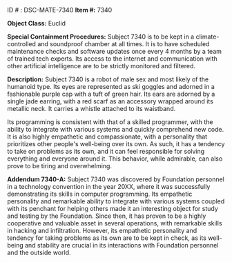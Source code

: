 ID # : DSC-MATE-7340
**Item #:** 7340

**Object Class:** Euclid

**Special Containment Procedures:** Subject 7340 is to be kept in a climate-controlled and soundproof chamber at all times. It is to have scheduled maintenance checks and software updates once every 4 months by a team of trained tech experts. Its access to the internet and communication with other artificial intelligence are to be strictly monitored and filtered.

**Description:** Subject 7340 is a robot of male sex and most likely of the humanoid type. Its eyes are represented as ski goggles and adorned in a fashionable purple cap with a tuft of green hair. Its ears are adorned by a single jade earring, with a red scarf as an accessory wrapped around its metallic neck. It carries a whistle attached to its waistband.

Its programming is consistent with that of a skilled programmer, with the ability to integrate with various systems and quickly comprehend new code. It is also highly empathetic and compassionate, with a personality that prioritizes other people's well-being over its own. As such, it has a tendency to take on problems as its own, and it can feel responsible for solving everything and everyone around it. This behavior, while admirable, can also prove to be tiring and overwhelming.

**Addendum 7340-A:** Subject 7340 was discovered by Foundation personnel in a technology convention in the year 20XX, where it was successfully demonstrating its skills in computer programming. Its empathetic personality and remarkable ability to integrate with various systems coupled with its penchant for helping others made it an interesting object for study and testing by the Foundation. Since then, it has proven to be a highly cooperative and valuable asset in several operations, with remarkable skills in hacking and infiltration. However, its empathetic personality and tendency for taking problems as its own are to be kept in check, as its well-being and stability are crucial in its interactions with Foundation personnel and the outside world.